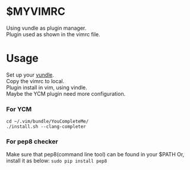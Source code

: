 $MYVIMRC
========
Using vundle as plugin manager.  
Plugin used as shown in the vimrc file.

Usage
=====
Set up your [vundle](https://github.com/gmarik/Vundle.vim).  
Copy the vimrc to local.  
Plugin install in vim, using vindle.  
Maybe the YCM plugin need more configuration.  

### For YCM
```
cd ~/.vim/bundle/YouCompleteMe/
./install.sh --clang-completer
```

### For pep8 checker
Make sure that pep8(command line tool) can be found in your $PATH
Or, install it as below:
`sudo pip install pep8`
